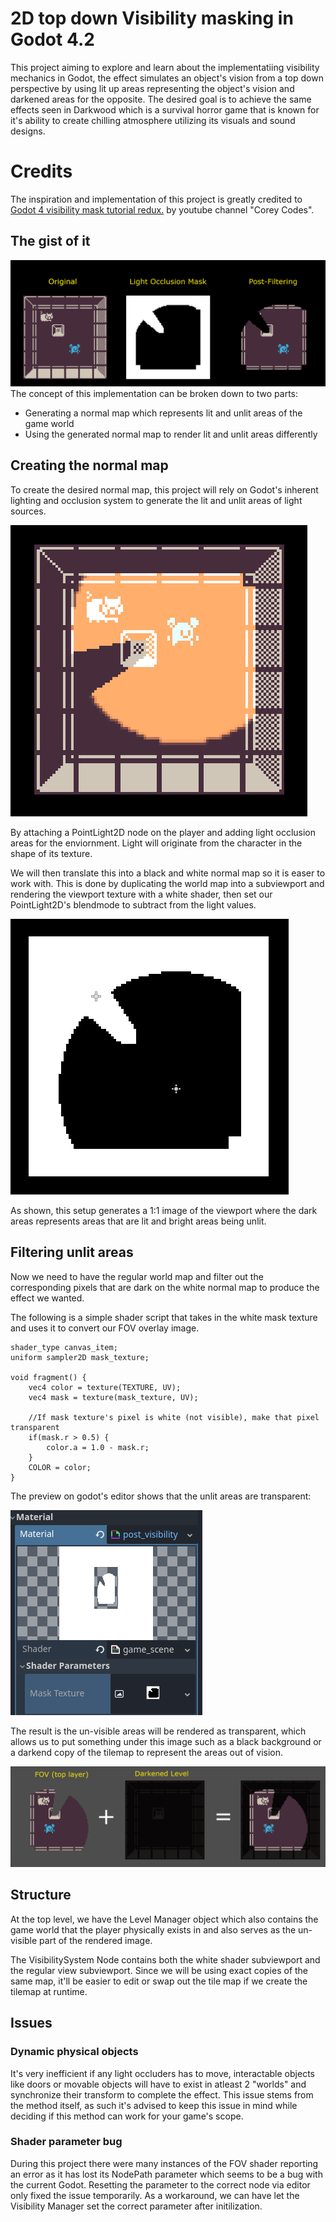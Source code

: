 # 2D top down Visibility masking in Godot 4.2
This project aiming to explore and learn about the implementatiing visibility mechanics in Godot, the effect simulates an object's vision from a top down perspective by using lit up areas representing the object's vision and darkened areas for the opposite. The desired goal is to achieve the same effects seen in Darkwood which is a survival horror game that is known for it's ability to create chilling atmosphere utilizing its visuals and sound designs.

# Credits
The inspiration and implementation of this project is greatly credited to [Godot 4 visibility mask tutorial redux.](https://youtu.be/iKRJqx9KCJU?si=kKWFoyubXUI5EA7h) by youtube channel "Corey Codes". 

## The gist of it
![General concept showcase](/concept.gif)
The concept of this implementation can be broken down to two parts:

- Generating a normal map which represents lit and unlit areas of the game world
- Using the generated normal map to render lit and unlit areas differently

## Creating the normal map
To create the desired normal map, this project will rely on Godot's inherent lighting and occlusion system to generate the lit and unlit areas of light sources. 

![PointLight2D + Occlusion showcase](/PointLight_Occlusion.png)

By attaching a PointLight2D node on the player and adding light occlusion areas for the enviornment. Light will originate from the character in the shape of its texture.

We will then translate this into a black and white normal map so it is easer to work with. This is done by duplicating the world map into a subviewport and rendering the viewport texture with a white shader, then set our PointLight2D's blendmode to subtract from the light values.

![Normal map](/White_Normal_Map.png)

As shown, this setup generates a 1:1 image of the viewport where the dark areas represents areas that are lit and bright areas being unlit.

## Filtering unlit areas

Now we need to have the regular world map and filter out the corresponding pixels that are dark on the white normal map to produce the effect we wanted. 

The following is a simple shader script that takes in the white mask texture and uses it to convert our FOV overlay image.

```
shader_type canvas_item;
uniform sampler2D mask_texture;

void fragment() {
	vec4 color = texture(TEXTURE, UV);
	vec4 mask = texture(mask_texture, UV);
	
	//If mask texture's pixel is white (not visible), make that pixel transparent
	if(mask.r > 0.5) {
		color.a = 1.0 - mask.r;
	}
	COLOR = color;
}
```

The preview on godot's editor shows that the unlit areas are transparent:

![Filtered texture](/mask_texture_effect.png)

The result is the un-visible areas will be rendered as transparent, which allows us to put something under this image such as a black background or a darkend copy of the tilemap to represent the areas out of vision.

![Filtered texture](/FOV_layers.gif)

## Structure
At the top level, we have the Level Manager object which also contains the game world that the player physically exists in and also serves as the un-visible part of the rendered image.

The VisibilitySystem Node contains both the white shader subviewport and the regular view subviewport. Since we will be using exact copies of the same map, it'll be easier to edit or swap out the tile map if we create the tilemap at runtime.



## Issues
### Dynamic physical objects
It's very inefficient if any light occluders has to move, interactable objects like doors or movable objects will have to exist in atleast 2 "worlds" and synchronize their transform to complete the effect. 
This issue stems from the method itself, as such it's advised to keep this issue in mind while deciding if this method can work for your game's scope.

### Shader parameter bug
During this project there were many instances of the FOV shader reporting an error as it has lost its NodePath parameter which seems to be a bug with the current Godot. Resetting the parameter to the correct node via editor only fixed the issue temporarily. As a workaround, we can have let the Visibility Manager set the correct parameter after initilization.
